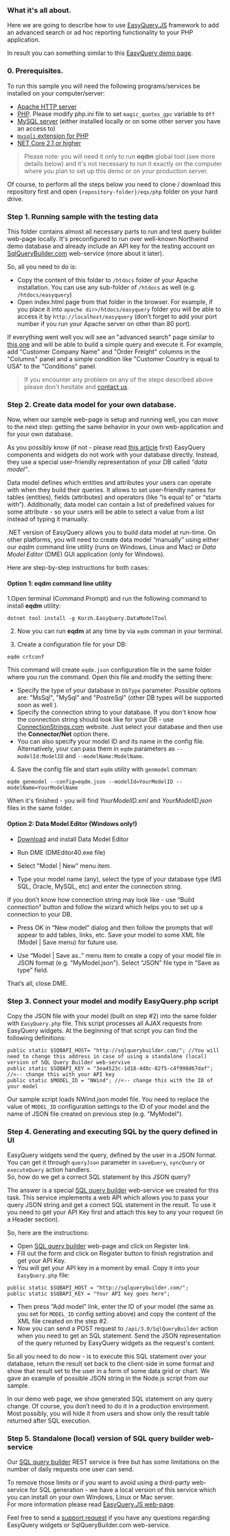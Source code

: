 ### What it's all about.

Here we are going to describe how to use [EasyQuery.JS](https://korzh.com/easyquery/javascript) framework to add an advanced search or ad hoc reporting functionality to your PHP application. 

In result you can something similar to this [EasyQuery demo page](https://korzh.com/demo/easyquery-asp-net-core-razor/advanced-search).

### 0. Prerequisites.

To run this sample you will need the following programs/services be installed on your computer/server:

  * [Apache HTTP server](http://www.apache.org/)
  * [PHP](http://php.net/). Please modify php.ini file to set `magic_quotes_gpc` variable to `Off`
  * [MySQL server](http://mysql.org) (either installed locally or on some other server you have an access to)
  * [`mysqli` extension for PHP](http://www.php.net/manual/en/mysqli.installation.php)
  * [NET Core 2.1  or higher](http://dot.net)   

> Please note: you will need it only to run **eqdm** global tool (see more details below) 
and it's not necessary to run it exactly on the computer where you plan to set up this demo or on your production server.

Of course, to perform all the steps below you need to clone / download this repository first and open `{repository-folder}/eqs/php` folder on your hard drive.

 ### Step 1. Running sample with the testing data

This folder contains almost all necessary parts to run and test query builder web-page locally. 
It's preconfigured to run over well-known Northwind demo database and already include an API key for the testing account on [SqlQueryBuilder.com](http://sqlquerybuilder.com) web-service (more about it later).    

So, all you need to do is:

 * Copy the content of this folder to `/htdocs` folder of your Apache installation. You can use any sub-folder of `/htdocs` as well (e.g. `/htdocs/easyquery`)
 * Open index.html page from that folder in the browser. For example, if you place it into `apache dir>/htdocs/easyquery` folder you will be able to access it by `http://localhost/easyquery` (don’t forget to add your port number if you run your Apache server on other than 80 port).    

If everything went well you will see an "advanced search" page similar to [this one](https://korzh.com/demo/easyquery-asp-net-core-razor/advanced-search) 
and will be able to build a simple query and execute it. 
For example, add "Customer Company Name" and "Order Freight" columns in the "Columns" panel 
and a simple condition like "Customer Country is equal to USA" to the "Conditions" panel.

> If you encounter any problem on any of the steps described above please don't hesitate and [contact us](https://korzh.com/support).

 ### Step 2. Create data model for your own database.
 
 Now, when our sample web-page is setup and running well, you can move to the next step: 
 getting the same behavior in your own web-application and for your own database.

As you possibly know (if not - please read [this article](https://korzh.com/easyquery/docs/fundamentals/how-it-works) first) EasyQuery components and widgets do not work with your database directly. 
Instead, they use a special user-friendly representation of your DB called *“data model”*.

Data model defines which entities and attributes your users can operate with when they build their queries. 
It allows to set user-friendly names for tables (entities), fields (attributes) and operators (like “is equal to” or “starts with”). 
Additionally, data model can contain a list of predefined values for some attribute - so your users will be able to select a value from a list instead of typing it manually.

.NET version of EasyQuery allows you to build data model at run-time. 
On other platforms, you will need to create data model “manually” using either our *eqdm* command line utility (runs on Windows, Linux and Mac) or *Data Model Editor* (DME) GUI application (only for Windows).

Here are step-by-step instructions for both cases:

#### Option 1: eqdm command line utility

1.Open terminal (Command Prompt) and run the following command to install **eqdm** utility:
```
dotnet tool install -g Korzh.EasyQuery.DataModelTool
```

2. Now you can run **eqdm** at any time by via `eqdm` comman in your terminal.

3. Create a configuration file for your DB:

```
eqdm crtconf
```

This command will create `eqdm.json` configuration file in the same folder where you run the command.
Open this file and modify the setting there:
 * Specify the type of your database in `DbType` parameter. Possible options are: "MsSql", "MySql" and "PostreSql" (other DB types will be supported soon as well ).
 * Specify the connection string to your database. If you don't know how the connection string should look like for your DB - use [ConnectionStrings.com](https://www.connectionstrings.com/) website. Just select your database and then use the **Connector/Net** option there.
 * You can also specify your model ID and its name in the config file. Alternatively, your can pass them in `eqdm` parameters as `--modelId:ModelID` and `--modelName:ModelName`.
 
4. Save the config file and start `eqdm` utility with `genmodel` comman:

```
eqdm genmodel --config=eqdm.json --modelId=YourModelID --modelName=YourModelName
```

When it's finished - you will find *YourModelID.xml* and *YourModelID.json* files in the same folder.


#### Option 2: Data Model Editor (Windows only!)

* [Download](https://korzh.com/download/dme_setup.exe) and install Data Model Editor

* Run DME (DMEditor40.exe file)

* Select "Model | New" menu item.

* Type your model name (any), select the type of your database type (MS SQL, Oracle, MySQL, etc) and enter the connection string. 

If you don’t know how connection string may look like - use “Build connection” button and follow the wizard which helps you to set up a connection to your DB.
* Press OK in “New model” dialog and then follow the prompts that will appear to add tables, links, etc. Save your model to some XML file (Model | Save menu) for future use.

* Use “Model | Save as..” menu item to create a copy of your model file in JSON format (e.g. "MyModel.json"). 
Select “JSON” file type in “Save as type” field.

That’s all, close DME.

### Step 3. Connect your model and modify EasyQuery.php script
Copy the JSON file with your model (built on step #2) into the same folder with `EasyQuery.php` file.
This script processes all AJAX requests from EasyQuery widgets. At the beginning of that script you can find the following definitions:

```
public static $SQBAPI_HOST= "http://sqlquerybuilder.com/"; //You will need to change this address in case of using a standalone (local) version of SQL Query Builder web-servive
public static $SQBAPI_KEY = "3ea4523c-1d18-4d8c-82f5-c4f998d67daf"; //<-- change this with your API key
public static $MODEL_ID = "NWind"; //<-- change this with the ID of your model
```
Our sample script loads NWind.json model file. You need to replace the value of `MODEL_ID` configuration settings to the ID of your model and the name of JSON file created on previous step (e.g. "MyModel").

### Step 4. Generating and executing SQL by the query defined in UI
EasyQuery widgets send the query, defined by the user in a JSON format. You can get it through `queryJson` parameter in `saveQuery`, `syncQuery` or `executeQuery` action handlers.   
So, how do we get a correct SQL statement by this JSON query?   

The answer is a special [SQL query builder](http://sqlquerybuilder.com) web-service we created for this task.
This service implements a web API which allows you to pass your query JSON string and get a correct SQL statement in the result.
To use it you need to get your API Key first and attach this key to any your request (in a Header section).

So, here are the instructions:
 * Open [SQL query builder](http://sqlquerybuilder.com) web-page and click on Register link.
 * Fill out the form and click on Register button to finish registration and get your API Key.
 * You will get your API key in a moment by email. Copy it into your `EasyQuery.php` file:
```
public static $SQBAPI_HOST = "http://sqlquerybuilder.com/";
public static $SQBAPI_KEY = "Your API key goes here";
```
* Then press “Add model” link, enter the ID of your model (the same as you set for `MODEL_ID` config setting above) and copy the content of the XML file created on the step #2.
* Now you can send a POST request to `/api/3.0/SqlQueryBuilder` action when you need to get an SQL statement. Send the JSON representation of the query returned by EasyQuery widgets as the request's content.

So all you need to do now - is to execute this SQL statement over your database, return the result set back to the client-side in some format and show that result set to the user in a form of some data grid or chart. We gave an example of possible JSON string in the Node.js script from our sample.

In our demo web page, we show generated SQL statement on any query change. Of course, you don’t need to do it in a production environment. Most possibly, you will hide it from users and show only the result table returned after SQL execution.


### Step 5. Standalone (local) version of SQL query builder web-service

Our [SQL query builder](http://sqlquerybuilder.com) REST service</a> is free but has some limitations on the number of daily requests one user can send. 

To remove those limits or if you want to avoid using a third-party web-service for SQL generation - we have a local version of this service which you can install on your own Windows, Linux or Mac server.  
For more information please read [EasyQuery.JS web-page](https://korzh.com/easyquery/javascript).


Feel free to send a [support request](https://korzh.com/support) if you have any questions regarding EasyQuery widgets or SqlQueryBuilder.com web-service.
